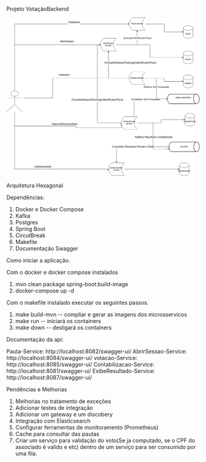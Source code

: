 
Projeto VotaçãoBackend


![VotacaoBackend](/imgs/Projeto_Design.png "Projeto e Design VotacaoBackend")


Arquitetura Hexagonal

Dependências:

1. Docker e Docker Compose
2. Kafka
3. Postgres
4. Spring Boot
5. CircutBreak
6. Makefile
7. Documentação Swagger



Como iniciar a aplicação.

Com o docker e docker compose instalados
1. mvn clean package spring-boot:build-image
2. docker-compose up -d


Com o makefile instalado executar os seguintes passos.

1. make build-mvn -- compliar e gerar as imagens dos microsservicos
2. make run -- iniciará os containers
3. make down  -- desligará os containers





Documentação da api:

Pauta-Service: http://localhost:8082/swagger-ui/
AbrirSessao-Service: http://localhost:8084/swagger-ui/
votacao-Service: http://localhost:8085/swagger-ui/
Contabilizacao-Service: http://localhost:8081/swagger-ui/
ExibeResultado-Service: http://localhost:8087/swagger-ui/




Pendências e Melhorias

1. Melhorias no tratamento de exceções
2. Adicionar testes de integração
3. Adicionar um gateway e um discobery
4. Integração com Elasticsearch
5. Configurar ferramentas de monitoramento (Prometheus)
6. Cache para consultar das pautas
7. Criar um serviço para validação do voto(Se ja computado, se o CPF do associado é valido e etc) dentro de um serviço para ser consumido por uma fila.
